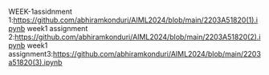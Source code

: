 WEEK-1assidnment 1:https://github.com/abhiramkonduri/AIML2024/blob/main/2203A51820(1).ipynb
week1 assignment 2:https://github.com/abhiramkonduri/AIML2024/blob/main/2203A51820(2).ipynb
week1 assignment3:https://github.com/abhiramkonduri/AIML2024/blob/main/2203a51820(3).ipynb
